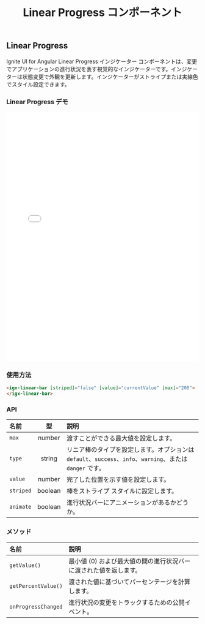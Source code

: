 ﻿---
title: Linear Progress コンポーネント
_description: Ignite UI for Angular Linear Progress Bar コンポーネントを使用すると、プログレス バーを表示し、色またはストライプなどの外観をカスタマイズします。
_keywords: Ignite UI for Angular, UI コントロール, Angular ウィジェット, web ウィジェット, UI ウィジェット, Angular, ネイティブ Angular コンポーネント スィート, ネイティブ Angular コントロール, ネイティブ Angular コンポーネント ライブラリ, Angular Linear Progress コンポーネント, Angular Linear Progress コントロール
_language: ja
---

## Linear Progress

<p class="highlight">Ignite UI for Angular Linear Progress インジケーター コンポーネントは、変更でアプリケーションの進行状況を表す視覚的なインジケーターです。インジケーターは状態変更で外観を更新します。インジケーターがストライプまたは実線色でスタイル設定できます。</p>
<div class="divider"></div>

### Linear Progress デモ

<div class="sample-container" style="height:650px">
    <iframe frameborder="0" seamless width="100%" height="100%" src="{environment:demosBaseUrl}/progressbar"></iframe>
</div>
<div class="divider--half"></div>

### 使用方法

```html
<igx-linear-bar [striped]="false" [value]="currentValue" [max]="200">
</igx-linear-bar>
```

<div class="divider--half"></div>

### API

| 名前      |   型    | 説明                                                                                                       |
| :-------- | :-----: | :--------------------------------------------------------------------------------------------------------- |
| `max`     | number  | 渡すことができる最大値を設定します。                                                                       |
| `type`    | string  | リニア棒のタイプを設定します。オプションは `default`、`success`、`info`、`warning`、または `danger` です。 |
| `value`   | number  | 完了した位置を示す値を設定します。                                                                         |
| `striped` | boolean | 棒をストライプ スタイルに設定します。                                                                      |
| `animate` | boolean | 進行状況バーにアニメーションがあるかどうか。                                                               |

<div class="divider--half"></div>

### メソッド

| 名前                | 説明                                                              |
| :------------------ | :---------------------------------------------------------------- |
| `getValue()`        | 最小値 (0) および最大値の間の進行状況バーに渡された値を返します。 |
| `getPercentValue()` | 渡された値に基づいてパーセンテージを計算します。                  |
| `onProgressChanged` | 進行状況の変更をトラックするための公開イベント。                  |

<div class="divider--half"></div>
